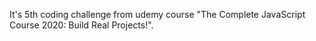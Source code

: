 It's 5th coding challenge from udemy course "The Complete JavaScript Course 2020: Build Real Projects!".

